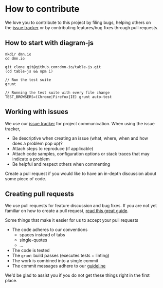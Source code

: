 # How to contribute

We love you to contribute to this project by filing bugs, helping others on the [issue tracker](https://github.com/dmn-io/table-js/issues) or by contributing features/bug fixes through pull requests.

## How to start with diagram-js


    mkdir dmn.io
    cd dmn.io

    git clone git@github.com:dmn-io/table-js.git
    (cd table-js && npm i)

    // Run the test suite
    grunt

    // Running the test suite with every file change
    TEST_BROWSERS=(Chrome|Firefox|IE) grunt auto-test

## Working with issues

We use our [issue tracker](https://github.com/dmn-io/table-js/issues) for project communication.
When using the issue tracker,

* Be descriptive when creating an issue (what, where, when and how does a problem pop up)?
* Attach steps to reproduce (if applicable)
* Attach code samples, configuration options or stack traces that may indicate a problem
* Be helpful and respect others when commenting

Create a pull request if you would like to have an in-depth discussion about some piece of code.

## Creating pull requests

We use pull requests for feature discussion and bug fixes. If you are not yet familiar on how to create a pull request, [read this great guide](https://gun.io/blog/how-to-github-fork-branch-and-pull-request).

Some things that make it easier for us to accept your pull requests

* The code adheres to our conventions
    * spaces instead of tabs
    * single-quotes
    * ...
* The code is tested
* The `grunt` build passes (executes tests + linting)
* The work is combined into a single commit
* The commit messages adhere to our [guideline](https://docs.google.com/document/d/1QrDFcIiPjSLDn3EL15IJygNPiHORgU1_OOAqWjiDU5Y)


We'd be glad to assist you if you do not get these things right in the first place.
